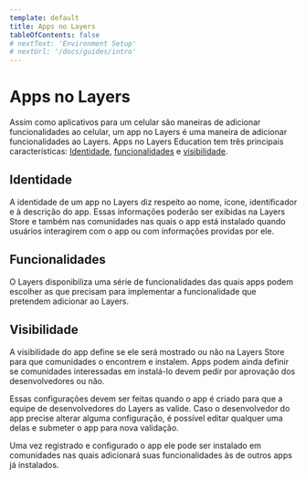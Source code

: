 ```yaml
---
template: default
title: Apps no Layers
tableOfContents: false
# nextText: 'Environment Setup'
# nextUrl: '/docs/guides/intro'
---
```


# Apps no Layers

Assim como aplicativos para um celular são maneiras de adicionar funcionalidades ao celular, um app no Layers é uma maneira de adicionar funcionalidades ao Layers. Apps no Layers Education tem três principais características: [Identidade](#Identidade), [funcionalidades](#Funcionalidades) e [visibilidade](#Visibilidade). 

## Identidade

A identidade de um app no Layers diz respeito ao nome, ícone, identificador e à descrição do app. Essas informações poderão ser exibidas na Layers Store e também nas comunidades nas quais o app está instalado quando usuários interagirem com o app ou com informações providas por ele.

## Funcionalidades

O Layers disponibiliza uma série de funcionalidades das quais apps podem escolher as que precisam para implementar a funcionalidade que pretendem adicionar ao Layers.

## Visibilidade

A visibilidade do app define se ele será mostrado ou não na Layers Store para que comunidades o encontrem e instalem. Apps podem ainda definir se comunidades interessadas em instalá-lo devem pedir por aprovação dos desenvolvedores ou não.

Essas configurações devem ser feitas quando o app é criado para que a equipe de desenvolvedores do Layers as valide. Caso o desenvolvedor do app precise alterar alguma configuração, é possível editar qualquer uma delas e submeter o app para nova validação.

Uma vez registrado e configurado o app ele pode ser instalado em comunidades nas quais adicionará suas funcionalidades às de outros apps já instalados.